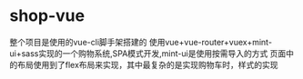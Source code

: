 # shop-vue
整个项目是使用的vue-cli脚手架搭建的
使用vue+vue-router+vuex+mint-ui+sass实现的一个购物系统,SPA模式开发,mint-ui是使用按需导入的方式
页面中的布局使用到了flex布局来实现，其中最复杂的是实现购物车时，样式的实现

